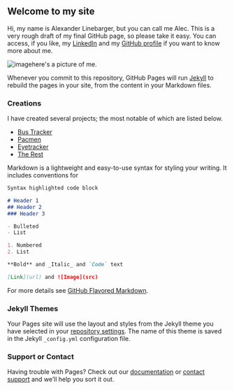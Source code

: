 ## Welcome to my site

Hi, my name is Alexander Linebarger, but you can call me Alec. This is a very rough draft of my final GitHub page, so please take it easy. You can access, if you like, my [LinkedIn](https://www.linkedin.com/in/alexander-linebarger-67946a116/) and my [GitHub profile](https://github.com/alinebarger7/) if you want to know more about me.

![image](/images/2.jpg/)here's a picture of me.

Whenever you commit to this repository, GitHub Pages will run [Jekyll](https://jekyllrb.com/) to rebuild the pages in your site, from the content in your Markdown files.

### Creations

I have created several projects; the most notable of which are listed below.

- [Bus Tracker](https://github.com/alinebarger7/bustracker)
- [Pacmen](https://github.com/alinebarger7/pacman)
- [Eyetracker](https://github.com/alinebarger7/eyetracker)
- [The Rest](https://github.com/alinebarger7?tab=repositories)

Markdown is a lightweight and easy-to-use syntax for styling your writing. It includes conventions for

```markdown
Syntax highlighted code block

# Header 1
## Header 2
### Header 3

- Bulleted
- List

1. Numbered
2. List

**Bold** and _Italic_ and `Code` text

[Link](url) and ![Image](src)
```

For more details see [GitHub Flavored Markdown](https://guides.github.com/features/mastering-markdown/).

### Jekyll Themes

Your Pages site will use the layout and styles from the Jekyll theme you have selected in your [repository settings](https://github.com/alinebarger7/congenial-octo-succotash/settings). The name of this theme is saved in the Jekyll `_config.yml` configuration file.

### Support or Contact

Having trouble with Pages? Check out our [documentation](https://docs.github.com/categories/github-pages-basics/) or [contact support](https://support.github.com/contact) and we’ll help you sort it out.
